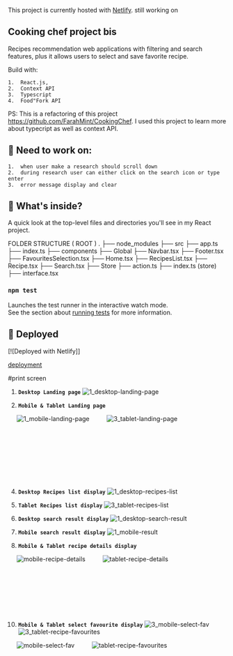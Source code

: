 This project is currently hosted  with [Netlify](https://admiring-panini-c66503.netlify.com/). still working on

## Cooking chef project bis

Recipes recommendation web applications with filtering and search features, plus it allows users to select and save favorite recipe.  

Build with:

 	1.	React.js,  
	2.	Context API
	3.	Typescript
	4.	Food"Fork API

PS: This is a refactoring of this  project https://github.com/FarahMint/CookingChef. I used this project to learn more about typecript as well as context API.

 ## 🧐 Need to work on:
    1.	when user make a research should scroll down  
	2.	during research user can either click on the search icon or type enter
	3.	error message display and clear 




 ## 🧐 What's inside?


A quick look at the top-level files and directories you'll see in my React project.

FOLDER STRUCTURE
( ROOT )
    .
    ├── node_modules
    ├── src
    ├── app.ts
    ├── index.ts
        ├── components
            ├── Global
                ├── Navbar.tsx
                ├── Footer.tsx
            ├── FavouritesSelection.tsx
            ├── Home.tsx
            ├── RecipesList.tsx
            ├── Recipe.tsx
            ├── Search.tsx
        ├── Store
            ├── action.ts
            ├── index.ts (store)
            ├── interface.tsx


### `npm test`

Launches the test runner in the interactive watch mode.<br>
See the section about [running tests](https://facebook.github.io/create-react-app/docs/running-tests) for more information.

 ## 💫 Deployed

[![Deployed with Netlify]]

[deployment](https://admiring-panini-c66503.netlify.com/)  

 
#print screen

1.  **`Desktop Landing page`**
![1_desktop-landing-page](https://user-images.githubusercontent.com/18241226/62158868-62310200-b308-11e9-8d86-42740d78f58e.png)



2.  **`Mobile & Tablet Landing page`**
<img align="left" src="https://user-images.githubusercontent.com/18241226/62158874-62c99880-b308-11e9-9732-f497033e531d.png" alt="1_mobile-landing-page" title="1_mobile-landing-page" hspace="20"/>
<img align="left" src="https://user-images.githubusercontent.com/18241226/62158883-63fac580-b308-11e9-9bfc-024c73874d1b.png" alt="3_tablet-landing-page" title="3_tablet-landing-page" hspace="20"/>
<br/><br/><br/><br/><br/><br/><br/><br/><br/>




4.  **`Desktop Recipes list display`**
![1_desktop-recipes-list](https://user-images.githubusercontent.com/18241226/62158869-62310200-b308-11e9-826b-fcd82a20c1b9.png)




5.  **`Tablet Recipes list display`**
![3_tablet-recipes-list](https://user-images.githubusercontent.com/18241226/62158887-64935c00-b308-11e9-9725-b6a2d4c67a43.png)



6.  **`Desktop search result display`**
![1_desktop-search-result](https://user-images.githubusercontent.com/18241226/62158871-62c99880-b308-11e9-9e6e-dbe8b74f6870.png)




7.  **`Mobile search result display`**
![1_mobile-result](https://user-images.githubusercontent.com/18241226/62158876-62c99880-b308-11e9-9e22-eb14ffbe2d6a.png)




8.  **`Mobile & Tablet recipe details display`**
<img align="left" src="https://user-images.githubusercontent.com/18241226/62158878-63622f00-b308-11e9-8f15-607ccc02543b.png" alt="mobile-recipe-details" title="mobile-recipe-details" hspace="20"/>
<img align="left" src="https://user-images.githubusercontent.com/18241226/62158879-63622f00-b308-11e9-9299-6f40513bf5a3.png" alt="tablet-recipe-details" title="tablet-recipe-details" hspace="20"/>
<br/><br/><br/><br/><br/><br/><br/><br/>





10.  **`Mobile & Tablet select favourite display`**
![3_mobile-select-fav](https://user-images.githubusercontent.com/18241226/62158880-63622f00-b308-11e9-82e8-e53f6c70f155.png)![3_tablet-recipe-favourites](https://user-images.githubusercontent.com/18241226/62158885-63fac580-b308-11e9-9035-a5e75db7a1da.png)

<img align="left" src="https://user-images.githubusercontent.com/18241226/62158880-63622f00-b308-11e9-82e8-e53f6c70f155.png" alt="mobile-select-fav" title="mobile-select-fav" hspace="20"/>
<img align="left" src="https://user-images.githubusercontent.com/18241226/62158885-63fac580-b308-11e9-9035-a5e75db7a1da.png" alt="tablet-recipe-favourites" title="tablet-recipe-favourites" hspace="20"/>
<br/><br/><br/><br/><br/>

